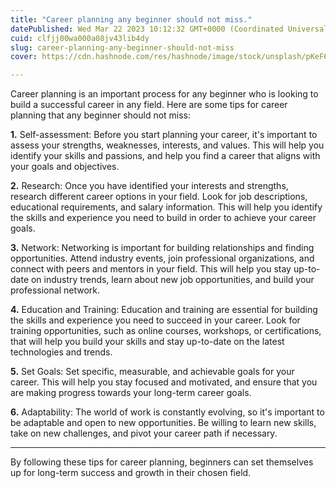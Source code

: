 ```yaml
---
title: "Career planning any beginner should not miss."
datePublished: Wed Mar 22 2023 10:12:32 GMT+0000 (Coordinated Universal Time)
cuid: clfjj00wa000a08jv43lib4dy
slug: career-planning-any-beginner-should-not-miss
cover: https://cdn.hashnode.com/res/hashnode/image/stock/unsplash/pKeF6Tt3c08/upload/7ccc3f1de9aa9f50e60d100690aedf3f.jpeg

---
```


Career planning is an important process for any beginner who is looking to build a successful career in any field. Here are some tips for career planning that any beginner should not miss:

**1.** Self-assessment: Before you start planning your career, it's important to assess your strengths, weaknesses, interests, and values. This will help you identify your skills and passions, and help you find a career that aligns with your goals and objectives.
    
**2.** Research: Once you have identified your interests and strengths, research different career options in your field. Look for job descriptions, educational requirements, and salary information. This will help you identify the skills and experience you need to build in order to achieve your career goals.
    
**3.** Network: Networking is important for building relationships and finding opportunities. Attend industry events, join professional organizations, and connect with peers and mentors in your field. This will help you stay up-to-date on industry trends, learn about new job opportunities, and build your professional network.
    
**4.** Education and Training: Education and training are essential for building the skills and experience you need to succeed in your career. Look for training opportunities, such as online courses, workshops, or certifications, that will help you build your skills and stay up-to-date on the latest technologies and trends.
    
**5.** Set Goals: Set specific, measurable, and achievable goals for your career. This will help you stay focused and motivated, and ensure that you are making progress towards your long-term career goals.
    
**6.** Adaptability: The world of work is constantly evolving, so it's important to be adaptable and open to new opportunities. Be willing to learn new skills, take on new challenges, and pivot your career path if necessary.

---  

By following these tips for career planning, beginners can set themselves up for long-term success and growth in their chosen field.